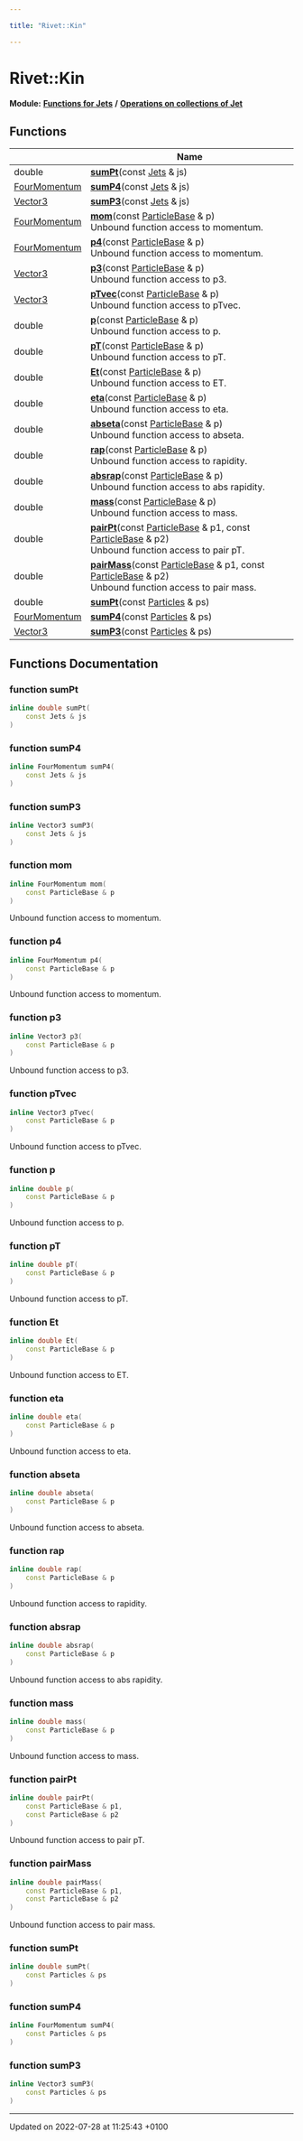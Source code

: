 ```yaml
---

title: "Rivet::Kin"

---
```


# Rivet::Kin

**Module:** **[Functions for Jets](http://example.org/modules/group__jetutils/)** **/** **[Operations on collections of Jet](http://example.org/modules/group__jetutils__coll/)**



## Functions

|                | Name           |
| -------------- | -------------- |
| double | **[sumPt](http://example.org/namespaces/namespacerivet_1_1kin/#function-sumpt)**(const <a href="http://example.org/classes/classrivet_1_1jets/">Jets</a> & js) |
| <a href="http://example.org/classes/classrivet_1_1fourmomentum/">FourMomentum</a> | **[sumP4](http://example.org/namespaces/namespacerivet_1_1kin/#function-sump4)**(const <a href="http://example.org/classes/classrivet_1_1jets/">Jets</a> & js) |
| <a href="http://example.org/classes/classrivet_1_1vector3/">Vector3</a> | **[sumP3](http://example.org/namespaces/namespacerivet_1_1kin/#function-sump3)**(const <a href="http://example.org/classes/classrivet_1_1jets/">Jets</a> & js) |
| <a href="http://example.org/classes/classrivet_1_1fourmomentum/">FourMomentum</a> | **[mom](http://example.org/modules/group__particlebaseutils/#function-mom)**(const <a href="http://example.org/classes/classrivet_1_1particlebase/">ParticleBase</a> & p)<br>Unbound function access to momentum.  |
| <a href="http://example.org/classes/classrivet_1_1fourmomentum/">FourMomentum</a> | **[p4](http://example.org/modules/group__particlebaseutils/#function-p4)**(const <a href="http://example.org/classes/classrivet_1_1particlebase/">ParticleBase</a> & p)<br>Unbound function access to momentum.  |
| <a href="http://example.org/classes/classrivet_1_1vector3/">Vector3</a> | **[p3](http://example.org/modules/group__particlebaseutils/#function-p3)**(const <a href="http://example.org/classes/classrivet_1_1particlebase/">ParticleBase</a> & p)<br>Unbound function access to p3.  |
| <a href="http://example.org/classes/classrivet_1_1vector3/">Vector3</a> | **[pTvec](http://example.org/modules/group__particlebaseutils/#function-ptvec)**(const <a href="http://example.org/classes/classrivet_1_1particlebase/">ParticleBase</a> & p)<br>Unbound function access to pTvec.  |
| double | **[p](http://example.org/modules/group__particlebaseutils/#function-p)**(const <a href="http://example.org/classes/classrivet_1_1particlebase/">ParticleBase</a> & p)<br>Unbound function access to p.  |
| double | **[pT](http://example.org/modules/group__particlebaseutils/#function-pt)**(const <a href="http://example.org/classes/classrivet_1_1particlebase/">ParticleBase</a> & p)<br>Unbound function access to pT.  |
| double | **[Et](http://example.org/modules/group__particlebaseutils/#function-et)**(const <a href="http://example.org/classes/classrivet_1_1particlebase/">ParticleBase</a> & p)<br>Unbound function access to ET.  |
| double | **[eta](http://example.org/modules/group__particlebaseutils/#function-eta)**(const <a href="http://example.org/classes/classrivet_1_1particlebase/">ParticleBase</a> & p)<br>Unbound function access to eta.  |
| double | **[abseta](http://example.org/modules/group__particlebaseutils/#function-abseta)**(const <a href="http://example.org/classes/classrivet_1_1particlebase/">ParticleBase</a> & p)<br>Unbound function access to abseta.  |
| double | **[rap](http://example.org/modules/group__particlebaseutils/#function-rap)**(const <a href="http://example.org/classes/classrivet_1_1particlebase/">ParticleBase</a> & p)<br>Unbound function access to rapidity.  |
| double | **[absrap](http://example.org/modules/group__particlebaseutils/#function-absrap)**(const <a href="http://example.org/classes/classrivet_1_1particlebase/">ParticleBase</a> & p)<br>Unbound function access to abs rapidity.  |
| double | **[mass](http://example.org/modules/group__particlebaseutils/#function-mass)**(const <a href="http://example.org/classes/classrivet_1_1particlebase/">ParticleBase</a> & p)<br>Unbound function access to mass.  |
| double | **[pairPt](http://example.org/modules/group__particlebaseutils/#function-pairpt)**(const <a href="http://example.org/classes/classrivet_1_1particlebase/">ParticleBase</a> & p1, const <a href="http://example.org/classes/classrivet_1_1particlebase/">ParticleBase</a> & p2)<br>Unbound function access to pair pT.  |
| double | **[pairMass](http://example.org/modules/group__particlebaseutils/#function-pairmass)**(const <a href="http://example.org/classes/classrivet_1_1particlebase/">ParticleBase</a> & p1, const <a href="http://example.org/classes/classrivet_1_1particlebase/">ParticleBase</a> & p2)<br>Unbound function access to pair mass.  |
| double | **[sumPt](http://example.org/namespaces/namespacerivet_1_1kin/#function-sumpt)**(const <a href="http://example.org/classes/classrivet_1_1particles/">Particles</a> & ps) |
| <a href="http://example.org/classes/classrivet_1_1fourmomentum/">FourMomentum</a> | **[sumP4](http://example.org/namespaces/namespacerivet_1_1kin/#function-sump4)**(const <a href="http://example.org/classes/classrivet_1_1particles/">Particles</a> & ps) |
| <a href="http://example.org/classes/classrivet_1_1vector3/">Vector3</a> | **[sumP3](http://example.org/namespaces/namespacerivet_1_1kin/#function-sump3)**(const <a href="http://example.org/classes/classrivet_1_1particles/">Particles</a> & ps) |


## Functions Documentation

### function sumPt

```cpp
inline double sumPt(
    const Jets & js
)
```


### function sumP4

```cpp
inline FourMomentum sumP4(
    const Jets & js
)
```


### function sumP3

```cpp
inline Vector3 sumP3(
    const Jets & js
)
```


### function mom

```cpp
inline FourMomentum mom(
    const ParticleBase & p
)
```

Unbound function access to momentum. 

### function p4

```cpp
inline FourMomentum p4(
    const ParticleBase & p
)
```

Unbound function access to momentum. 

### function p3

```cpp
inline Vector3 p3(
    const ParticleBase & p
)
```

Unbound function access to p3. 

### function pTvec

```cpp
inline Vector3 pTvec(
    const ParticleBase & p
)
```

Unbound function access to pTvec. 

### function p

```cpp
inline double p(
    const ParticleBase & p
)
```

Unbound function access to p. 

### function pT

```cpp
inline double pT(
    const ParticleBase & p
)
```

Unbound function access to pT. 

### function Et

```cpp
inline double Et(
    const ParticleBase & p
)
```

Unbound function access to ET. 

### function eta

```cpp
inline double eta(
    const ParticleBase & p
)
```

Unbound function access to eta. 

### function abseta

```cpp
inline double abseta(
    const ParticleBase & p
)
```

Unbound function access to abseta. 

### function rap

```cpp
inline double rap(
    const ParticleBase & p
)
```

Unbound function access to rapidity. 

### function absrap

```cpp
inline double absrap(
    const ParticleBase & p
)
```

Unbound function access to abs rapidity. 

### function mass

```cpp
inline double mass(
    const ParticleBase & p
)
```

Unbound function access to mass. 

### function pairPt

```cpp
inline double pairPt(
    const ParticleBase & p1,
    const ParticleBase & p2
)
```

Unbound function access to pair pT. 

### function pairMass

```cpp
inline double pairMass(
    const ParticleBase & p1,
    const ParticleBase & p2
)
```

Unbound function access to pair mass. 

### function sumPt

```cpp
inline double sumPt(
    const Particles & ps
)
```


### function sumP4

```cpp
inline FourMomentum sumP4(
    const Particles & ps
)
```


### function sumP3

```cpp
inline Vector3 sumP3(
    const Particles & ps
)
```






-------------------------------

Updated on 2022-07-28 at 11:25:43 +0100